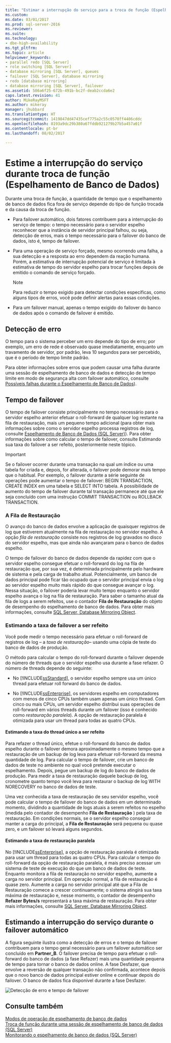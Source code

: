 ```yaml
---
title: "Estimar a interrupção do serviço para a troca de função (Espelhamento de Banco de Dados) | Microsoft Docs"
ms.custom: 
ms.date: 03/01/2017
ms.prod: sql-server-2016
ms.reviewer: 
ms.suite: 
ms.technology:
- dbe-high-availability
ms.tgt_pltfrm: 
ms.topic: article
helpviewer_keywords:
- parallel redo [SQL Server]
- role switching [SQL Server]
- database mirroring [SQL Server], queues
- failover [SQL Server], database mirroring
- redo [database mirroring]
- database mirroring [SQL Server], failover
ms.assetid: 586a6f25-672b-491b-bc2f-deab2ccda6e2
caps.latest.revision: 41
author: MikeRayMSFT
ms.author: mikeray
manager: jhubbard
ms.translationtype: HT
ms.sourcegitcommit: 1419847dd47435cef775a2c55c0578ff4406cddc
ms.openlocfilehash: 8193a9dc29b380a67fddb921279b27b5a457a01f
ms.contentlocale: pt-br
ms.lasthandoff: 08/02/2017

---
```

# <a name="estimate-the-interruption-of-service-during-role-switching-database-mirroring"></a>Estime a interrupção do serviço durante troca de função (Espelhamento de Banco de Dados)
  Durante uma troca de função, a quantidade de tempo que o espelhamento de banco de dados fica fora de serviço depende do tipo de função trocada e da causa da troca de função.  
  
-   Para failover automático, dois fatores contribuem para a interrupção do serviço de tempo: o tempo necessário para o servidor espelho reconhecer que a instância de servidor principal falhou, ou seja, detecção de erros, mais o tempo necessário para o failover do banco de dados, isto é, tempo de failover.  
  
-   Para uma operação de serviço forçado, mesmo ocorrendo uma falha, a sua detecção e a resposta ao erro dependem da reação humana. Porém, a estimativa de interrupção potencial de serviço é limitada à estimativa de tempo do servidor espelho para trocar funções depois de emitido o comando de serviço forçado.  
  
    > [!NOTE]  
    >  Para reduzir o tempo exigido para detectar condições específicas, como alguns tipos de erros, você pode definir alertas para essas condições.  
  
-   Para um failover manual, apenas o tempo exigido do failover do banco de dados após o comando de failover é emitido.  
  
## <a name="error-detection"></a>Detecção de erro  
 O tempo para o sistema perceber um erro depende do tipo de erro; por exemplo, um erro de rede é observado quase imediatamente, enquanto um travamento de servidor, por padrão, leva 10 segundos para ser percebido, que é o período de tempo limite padrão.  
  
 Para obter informações sobre erros que podem causar uma falha durante uma sessão de espelhamento de banco de dados e detecção de tempo limite em modo de segurança alta com failover automático, consulte [Possíveis falhas durante o Espelhamento de Banco de Dados](../../database-engine/database-mirroring/possible-failures-during-database-mirroring.md)).  
  
## <a name="failover-time"></a>Tempo de failover  
 O tempo de failover consiste principalmente no tempo necessário para o servidor espelho anterior efetuar o roll-forward de qualquer log restante na fila de restauração, mais um pequeno tempo adicional (para obter mais informações sobre como o servidor espelho processa registros de log, consulte [Espelhamento de Banco de Dados &#40;SQL Server&#41;](../../database-engine/database-mirroring/database-mirroring-sql-server.md)). Para obter informações sobre como calcular o tempo de failover, consulte Estimando sua taxa do failover a ser refeito, posteriormente neste tópico.  
  
> [!IMPORTANT]  
>  Se o failover ocorrer durante uma transação na qual um índice ou uma tabela for criada e, depois, for alterada, o failover pode demorar mais tempo que o habitual.  Por exemplo, o failover durante a série seguinte de operações pode aumentar o tempo de failover: BEGIN TRANSACTION, CREATE INDEX em uma tabela e SELECT INTO tabela. A possibilidade de aumento do tempo de failover durante tal transação permanece até que ele seja concluído com uma instrução COMMIT TRANSACTION ou ROLLBACK TRANSACTION.  
  
### <a name="the-redo-queue"></a>A Fila de Restauração  
 O avanço do banco de dados envolve a aplicação de quaisquer registros de log que estiverem atualmente na fila de restauração no servidor espelho. A opção *fila de restauração* consiste nos registros de log gravados no disco do servidor espelho, mas que ainda não avançaram para o banco de dados espelho.  
  
 O tempo de failover do banco de dados depende da rapidez com que o servidor espelho consegue efetuar o roll-forward do log na fila de restauração que, por sua vez, é determinada principalmente pelo hardware de sistema e pela carga de trabalho atual. Potencialmente, um banco de dados principal pode ficar tão ocupado que o servidor principal envia o log ao servidor espelho muito mais rápido do que consegue avançar o log. Nessa situação, o failover poderia levar muito tempo enquanto o servidor espelho avança o log na fila de restauração. Para saber o tamanho atual da fila de logs a serem refeitos, use o contador **Fila de Restauração** do objeto de desempenho do espelhamento de banco de dados. Para obter mais informações, consulte [SQL Server, Database Mirroring Object](../../relational-databases/performance-monitor/sql-server-database-mirroring-object.md).  
  
### <a name="estimating-the-failover-redo-rate"></a>Estimando a taxa de failover a ser refeito  
 Você pode medir o tempo necessário para efetuar o roll-forward de registros de log – a *taxa de restauração*– usando uma cópia de teste do banco de dados de produção.  
  
 O método para calcular o tempo do roll-forward durante o failover depende do número de threads que o servidor espelho usa durante a fase refazer. O número de threads depende do seguinte:  
  
-   No [!INCLUDE[ssStandard](../../includes/ssstandard-md.md)], o servidor espelho sempre usa um único thread para efetuar roll forward do banco de dados.  
  
-   No [!INCLUDE[ssEnterprise](../../includes/ssenterprise-md.md)], os servidores espelho em computadores com menos de cinco CPUs também usam apenas um único thread. Com cinco ou mais CPUs, um servidor espelho distribui suas operações de roll-forward em vários threads durante um failover (isso é conhecido como *restauração paralela*). A opção de restauração paralela é otimizada para usar um thread para todas as quatro CPUs.  
  
#### <a name="estimating-the-single-threaded-redo-rate"></a>Estimando a taxa do thread único a ser refeito  
 Para refazer o thread único, efetue o roll-forward do banco de dados espelho durante o failover demora aproximadamente o mesmo tempo que a restauração de um backup de log leva para efetuar roll-forward da mesma quantidade de log. Para calcular o tempo de failover, crie um banco de dados de teste no ambiente no qual você pretende executar o espelhamento. Depois, pegue um backup de log do banco de dados de produção. Para medir a taxa de restauração daquele backup de log, cronometre quanto tempo você leva para restaurar o backup de log WITH NORECOVERY no banco de dados de teste.  
  
 Uma vez conhecida a taxa de restauração de seu servidor espelho, você pode calcular o tempo de failover do banco de dados em um determinado momento, dividindo a quantidade de logs atuais a serem refeitos no espelho (medida pelo contador de desempenho **Fila de Restauração** ) pela taxa de restauração. Em condições normais, se o servidor espelho conseguir manter a carga do principal, a **Fila de Restauração** será pequena ou quase zero, e um failover só levará alguns segundos.  
  
#### <a name="estimating-the-parallel-redo-rate"></a>Estimando a taxa de restauração paralela  
 No [!INCLUDE[ssEnterprise](../../includes/ssenterprise-md.md)], a opção de restauração paralela é otimizada para usar um thread para todas as quatro CPUs. Para calcular o tempo do roll-forward da opção de restauração paralela, é mais preciso acessar um sistema de teste de execução do que um banco de dados de teste. Enquanto monitora a fila de restauração no servidor espelho, aumente a carga no servidor principal. Em operação normal, a fila de restauração é quase zero. Aumente a carga no servidor principal até que a Fila de Restauração comece a crescer continuamente; o sistema atingirá sua taxa máxima de restauração e, nesse momento, o contador de desempenho **Refazer Bytes/s** representará a taxa máxima de restauração. Para obter mais informações, consulte [SQL Server, Database Mirroring Object](../../relational-databases/performance-monitor/sql-server-database-mirroring-object.md).  
  
## <a name="estimating-interruption-of-service-during-automatic-failover"></a>Estimando a interrupção do serviço durante o failover automático  
 A figura seguinte ilustra como a detecção de erros e o tempo de failover contribuem para o tempo geral necessário para um failover automático ser concluído em **Partner_B**. O failover precisa de tempo para efetuar o roll-forward do banco de dados (a fase Refazer) mais uma quantidade pequena de tempo para tornar o banco de dados online. A fase Desfazer, que envolve a reversão de qualquer transação não confirmada, acontece depois que o novo banco de dados principal estiver online e continuar depois do failover. O banco de dados fica disponível durante a fase Desfazer.  
  
 ![Detecção de erro e tempo de failover](../../database-engine/database-mirroring/media/dbm-failovauto-time.gif "Error detection and failover time")  
  
## <a name="see-also"></a>Consulte também  
 [Modos de operação de espelhamento de banco de dados](../../database-engine/database-mirroring/database-mirroring-operating-modes.md)   
 [Troca de função durante uma sessão de espelhamento de banco de dados &#40;SQL Server&#41;](../../database-engine/database-mirroring/role-switching-during-a-database-mirroring-session-sql-server.md)   
 [Monitorando o espelhamento de banco de dados &#40;SQL Server&#41;](../../database-engine/database-mirroring/monitoring-database-mirroring-sql-server.md)  
  
  
